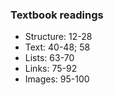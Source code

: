 ### Textbook readings
* Structure: 12-28
* Text: 40-48; 58
* Lists: 63-70
* Links: 75-92
* Images: 95-100
